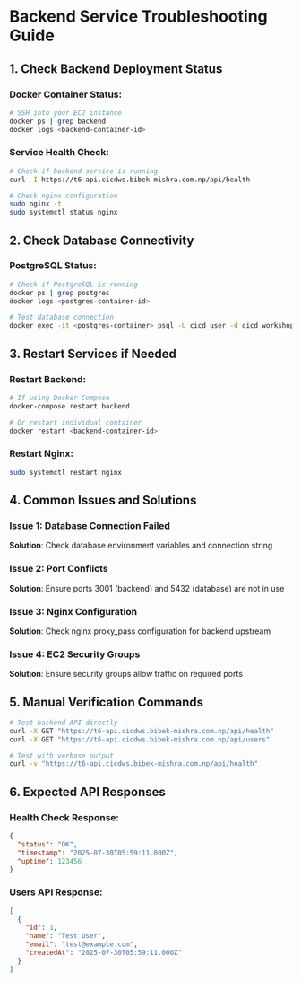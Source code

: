# Backend Service Troubleshooting Guide

## 1. Check Backend Deployment Status

### Docker Container Status:
```bash
# SSH into your EC2 instance
docker ps | grep backend
docker logs <backend-container-id>
```

### Service Health Check:
```bash
# Check if backend service is running
curl -I https://t6-api.cicdws.bibek-mishra.com.np/api/health

# Check nginx configuration
sudo nginx -t
sudo systemctl status nginx
```

## 2. Check Database Connectivity

### PostgreSQL Status:
```bash
# Check if PostgreSQL is running
docker ps | grep postgres
docker logs <postgres-container-id>

# Test database connection
docker exec -it <postgres-container> psql -U cicd_user -d cicd_workshop -c "SELECT 1;"
```

## 3. Restart Services if Needed

### Restart Backend:
```bash
# If using Docker Compose
docker-compose restart backend

# Or restart individual container
docker restart <backend-container-id>
```

### Restart Nginx:
```bash
sudo systemctl restart nginx
```

## 4. Common Issues and Solutions

### Issue 1: Database Connection Failed
**Solution**: Check database environment variables and connection string

### Issue 2: Port Conflicts
**Solution**: Ensure ports 3001 (backend) and 5432 (database) are not in use

### Issue 3: Nginx Configuration
**Solution**: Check nginx proxy_pass configuration for backend upstream

### Issue 4: EC2 Security Groups
**Solution**: Ensure security groups allow traffic on required ports

## 5. Manual Verification Commands

```bash
# Test backend API directly
curl -X GET "https://t6-api.cicdws.bibek-mishra.com.np/api/health"
curl -X GET "https://t6-api.cicdws.bibek-mishra.com.np/api/users"

# Test with verbose output
curl -v "https://t6-api.cicdws.bibek-mishra.com.np/api/health"
```

## 6. Expected API Responses

### Health Check Response:
```json
{
  "status": "OK",
  "timestamp": "2025-07-30T05:59:11.000Z",
  "uptime": 123456
}
```

### Users API Response:
```json
[
  {
    "id": 1,
    "name": "Test User",
    "email": "test@example.com",
    "createdAt": "2025-07-30T05:59:11.000Z"
  }
]
```
